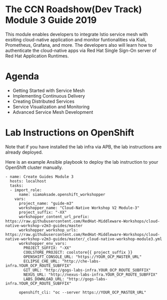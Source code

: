 The CCN Roadshow(Dev Track) Module 3 Guide 2019
===
This module enables developers to integrate Istio service mesh with exsiting cloud-native application and monitor funtionalities via Kiali, Prometheus, Grafana, and more.
The developers also will learn how to authenticate the cloud-native apps via Red Hat Single Sign-On server of Red Hat Application Runtimes.

Agenda
===
* Getting Started with Service Mesh
* Implementing Continuous Delivery
* Creating Distributed Services
* Service Visualization and Monitoring
* Advanced Service Mesh Development

Lab Instructions on OpenShift
===

Note that if you have installed the lab infra via APB, the lab instructions are already deployed.

Here is an example Ansible playbook to deploy the lab instruction to your OpenShift cluster manually.

```
- name: Create Guides Module 3
  hosts: localhost
  tasks:
  - import_role:
      name: siamaksade.openshift_workshopper
    vars:
      project_name: "guide-m3"
      workshopper_name: "Cloud-Native Workshop V2 Module-3"
      project_suffix: "-XX"
      workshopper_content_url_prefix: https://raw.githubusercontent.com/RedHat-Middleware-Workshops/cloud-native-workshop-v2m3-guides/master
      workshopper_workshop_urls: https://raw.githubusercontent.com/RedHat-Middleware-Workshops/cloud-native-workshop-v2m3-guides/master/_cloud-native-workshop-module3.yml
      workshopper_env_vars:
        PROJECT_SUFFIX: "-XX"
        COOLSTORE_PROJECT: coolstore{{ project_suffix }}
        OPENSHIFT_CONSOLE_URL: "https://YOUR_OCP_MASTER_URL"
        ECLIPSE_CHE_URL: "http://che-labs-infra.YOUR_OCP_ROUTE_SUBFFIX"
        GIT_URL: "http://gogs-labs-infra.YOUR_OCP_ROUTE_SUBFFIX"
        NEXUS_URL: "http://nexus-labs-infra.YOUR_OCP_ROUTE_SUBFFIX"
        LABS_DOWNLOAD_URL: "http://gogs-labs-infra.YOUR_OCP_ROUTE_SUBFFIX"
         
      openshift_cli: "oc --server https://YOUR_OCP_MASTER_URL"
```
